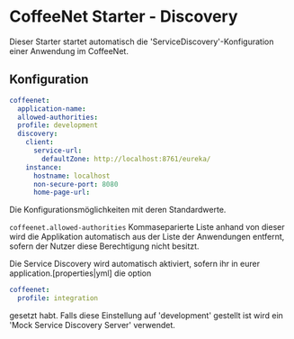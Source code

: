 # CoffeeNet Starter - Discovery

Dieser Starter startet automatisch die 'ServiceDiscovery'-Konfiguration einer Anwendung im CoffeeNet.

## Konfiguration

```yaml
coffeenet:
  application-name:
  allowed-authorities:
  profile: development
  discovery:
    client:
      service-url:
        defaultZone: http://localhost:8761/eureka/
    instance:
      hostname: localhost
      non-secure-port: 8080
      home-page-url:
```

Die Konfigurationsmöglichkeiten mit deren Standardwerte.

`coffeenet.allowed-authorities` Kommaseparierte Liste anhand von dieser wird die Applikation automatisch aus der Liste 
der Anwendungen entfernt, sofern der Nutzer diese Berechtigung nicht besitzt.

Die Service Discovery wird automatisch aktiviert, sofern ihr in eurer application.[properties|yml] die option
```yaml
coffeenet:
  profile: integration
```
gesetzt habt. Falls diese Einstellung auf 'development' gestellt ist wird ein 'Mock Service Discovery Server' verwendet.
